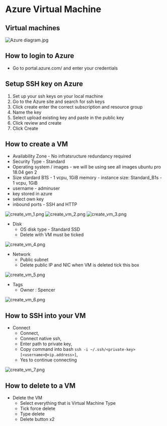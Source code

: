 # Azure Virtual Machine

## Virtual machines

![Azure diagram.jpg](Azure%20diagram.jpg)

## How to login to Azure

- Go to portal.azure.com/ and enter your credentials

## Setup SSH key on Azure

1. Set up your ssh keys on your local machine 
2. Go to the Azure site and search for ssh keys 
3. Click create enter the correct subscription and resource group 
4. Name the key 
5. Select upload existing key and paste in the public key 
6. Click review and create 
7. Click Create

## How to create a VM

- Availability Zone - No infratsructure redundancy required
- Security Type - Standard
- Operating system / images - we will be using see all images ubuntu pro 18.04 gen 2
- Size stardard B1S - 1 vcpu, 1GiB memory - instance size: Standard_B1s - 1 vcpu, 1GiB
- username - adminuser
- key stored in azure
- select own key
- inbound ports - SSH and HTTP

![create_vm_1.png](create_vm_1.png)
![create_vm_2.png](create_vm_2.png)
![create_vm_3.png](create_vm_3.png)

- Disk
    - OS disk type - Standard SSD
    - Delete with VM must be ticked
  
![create_vm_4.png](create_vm_4.png)

- Network
    - Public subnet
    - Delete public IP and NIC when VM is deleted tick this box

![create_vm_5.png](create_vm_5.png)

- Tags
    - Owner : Spencer

![create_vm_6.png](create_vm_6.png)

## How to SSH into your VM

- Connect
    - Connect,
    - Connect native ssh,
    - Enter path to private key,
    - Copy command into bash `ssh -i ~/.ssh/<private-key> [<username>@<ip.address>]`,
    - Yes to continue connecting

![create_vm_7.png](create_vm_7.png)

## How to delete to a VM
- Delete the VM
    - Select everything that is Virtual Machine Type
    - Tick force delete
    - Type delete
    - Delete button x2
